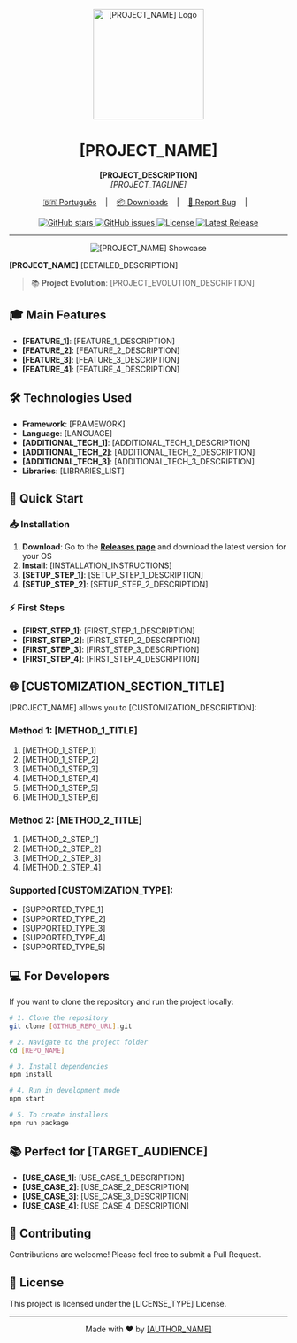<p align="center">
  <img src="[LOGO_PATH]" alt="[PROJECT_NAME] Logo" width="200"/>
</p>

<h1 align="center">[PROJECT_NAME]</h1>

<p align="center">
  <strong>[PROJECT_DESCRIPTION]</strong><br>
  <em>[PROJECT_TAGLINE]</em>
</p>

<p align="center">
  <a href="/README.pt.md" target="_blank">🇧🇷 Português</a>
  &nbsp;&nbsp;&nbsp;|&nbsp;&nbsp;&nbsp;
  <a href="[RELEASES_URL]" target="_blank">📦 Downloads</a>
  &nbsp;&nbsp;&nbsp;|&nbsp;&nbsp;&nbsp;
  <a href="[ISSUE_TEMPLATE_URL]" target="_blank">🐛 Report Bug</a>
  &nbsp;&nbsp;&nbsp;|&nbsp;&nbsp;&nbsp;
</p>

<p align="center">
  <a href="[GITHUB_REPO_URL]/stargazers">
    <img src="https://img.shields.io/github/stars/[USERNAME]/[REPO_NAME]?style=social" alt="GitHub stars">
  </a>
  <a href="[GITHUB_REPO_URL]/issues">
    <img src="https://img.shields.io/github/issues/[USERNAME]/[REPO_NAME]" alt="GitHub issues">
  </a>
  <a href="[GITHUB_REPO_URL]/blob/main/LICENSE">
    <img src="https://img.shields.io/github/license/[USERNAME]/[REPO_NAME]" alt="License">
  </a>
  <a href="[GITHUB_REPO_URL]/releases">
    <img src="https://img.shields.io/github/v/release/[USERNAME]/[REPO_NAME]" alt="Latest Release">
  </a>
</p>

---

<p align="center">
  <img src="[SHOWCASE_IMAGE_URL]" alt="[PROJECT_NAME] Showcase"/>
</p>

**[PROJECT_NAME]** [DETAILED_DESCRIPTION]

> 📚 **Project Evolution**: [PROJECT_EVOLUTION_DESCRIPTION]

## 🎓 Main Features

* **[FEATURE_1]**: [FEATURE_1_DESCRIPTION]
* **[FEATURE_2]**: [FEATURE_2_DESCRIPTION]
* **[FEATURE_3]**: [FEATURE_3_DESCRIPTION]
* **[FEATURE_4]**: [FEATURE_4_DESCRIPTION]

## 🛠️ Technologies Used

* **Framework**: [FRAMEWORK]
* **Language**: [LANGUAGE]
* **[ADDITIONAL_TECH_1]**: [ADDITIONAL_TECH_1_DESCRIPTION]
* **[ADDITIONAL_TECH_2]**: [ADDITIONAL_TECH_2_DESCRIPTION]
* **[ADDITIONAL_TECH_3]**: [ADDITIONAL_TECH_3_DESCRIPTION]
* **Libraries**: [LIBRARIES_LIST]

## 🚀 Quick Start

### 📥 Installation

1. **Download**: Go to the **[Releases page]([RELEASES_URL])** and download the latest version for your OS
2. **Install**: [INSTALLATION_INSTRUCTIONS]
3. **[SETUP_STEP_1]**: [SETUP_STEP_1_DESCRIPTION]
4. **[SETUP_STEP_2]**: [SETUP_STEP_2_DESCRIPTION]

### ⚡ First Steps

- **[FIRST_STEP_1]**: [FIRST_STEP_1_DESCRIPTION]
- **[FIRST_STEP_2]**: [FIRST_STEP_2_DESCRIPTION]
- **[FIRST_STEP_3]**: [FIRST_STEP_3_DESCRIPTION]
- **[FIRST_STEP_4]**: [FIRST_STEP_4_DESCRIPTION]

## 🌐 [CUSTOMIZATION_SECTION_TITLE]

[PROJECT_NAME] allows you to [CUSTOMIZATION_DESCRIPTION]:

### Method 1: [METHOD_1_TITLE]

1. [METHOD_1_STEP_1]
2. [METHOD_1_STEP_2]
3. [METHOD_1_STEP_3]
4. [METHOD_1_STEP_4]
5. [METHOD_1_STEP_5]
6. [METHOD_1_STEP_6]

### Method 2: [METHOD_2_TITLE]

1. [METHOD_2_STEP_1]
2. [METHOD_2_STEP_2]
3. [METHOD_2_STEP_3]
4. [METHOD_2_STEP_4]

### Supported [CUSTOMIZATION_TYPE]:
- [SUPPORTED_TYPE_1]
- [SUPPORTED_TYPE_2]
- [SUPPORTED_TYPE_3]
- [SUPPORTED_TYPE_4]
- [SUPPORTED_TYPE_5]

## 💻 For Developers

If you want to clone the repository and run the project locally:

```bash
# 1. Clone the repository
git clone [GITHUB_REPO_URL].git

# 2. Navigate to the project folder
cd [REPO_NAME]

# 3. Install dependencies
npm install

# 4. Run in development mode
npm start

# 5. To create installers
npm run package
```

## 📚 Perfect for [TARGET_AUDIENCE]

- **[USE_CASE_1]**: [USE_CASE_1_DESCRIPTION]
- **[USE_CASE_2]**: [USE_CASE_2_DESCRIPTION]
- **[USE_CASE_3]**: [USE_CASE_3_DESCRIPTION]
- **[USE_CASE_4]**: [USE_CASE_4_DESCRIPTION]

## 🤝 Contributing

Contributions are welcome! Please feel free to submit a Pull Request.

## 📄 License

This project is licensed under the [LICENSE_TYPE] License.

---

<p align="center">
  Made with ❤️ by <a href="[GITHUB_PROFILE_URL]" target="_blank">[AUTHOR_NAME]</a>
</p>
